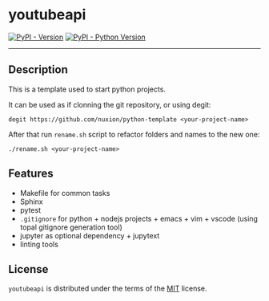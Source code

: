 # youtubeapi

[![PyPI - Version](https://img.shields.io/pypi/v/youtubeapi.svg)](https://pypi.org/project/youtubeapi)
[![PyPI - Python Version](https://img.shields.io/pypi/pyversions/youtubeapi.svg)](https://pypi.org/project/youtubeapi)

-----

## Description

This is a template used to start python projects. 

It can be used as if clonning the git repository, or using degit:

```console
degit https://github.com/nuxion/python-template <your-project-name>
```

After that run `rename.sh` script to refactor folders and names to the new one:

```console
./rename.sh <your-project-name>
```

## Features

- Makefile for common tasks
- Sphinx 
- pytest
- `.gitignore` for python + nodejs projects + emacs + vim + vscode (using topal gitignore generation tool)
- jupyter as optional dependency + jupytext
- linting tools

## License

`youtubeapi` is distributed under the terms of the [MIT](https://spdx.org/licenses/MIT.html) license.
